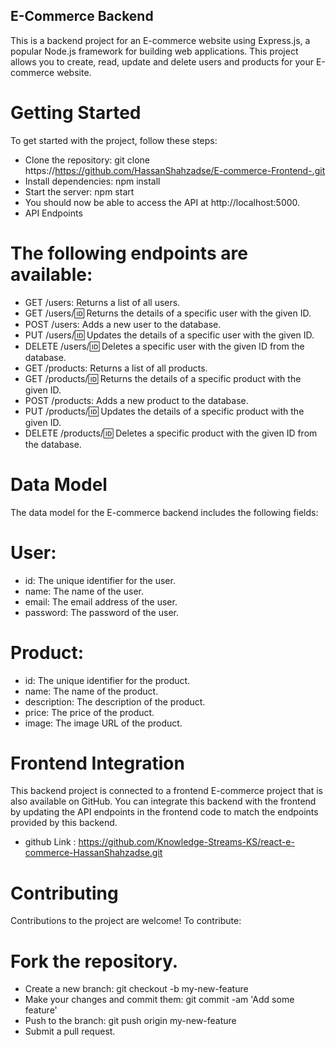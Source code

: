 ## E-Commerce Backend
This is a backend project for an E-commerce website using Express.js, a popular Node.js framework for building web applications. This project allows you to create, read, update and delete users and products for your E-commerce website.

# Getting Started
To get started with the project, follow these steps:

- Clone the repository: git clone https://https://github.com/HassanShahzadse/E-commerce-Frontend-.git
- Install dependencies: npm install
- Start the server: npm start
- You should now be able to access the API at http://localhost:5000.
- API Endpoints
# The following endpoints are available:

- GET /users: Returns a list of all users.
- GET /users/:id: Returns the details of a specific user with the given ID.
- POST /users: Adds a new user to the database.
- PUT /users/:id: Updates the details of a specific user with the given ID.
- DELETE /users/:id: Deletes a specific user with the given ID from the database.
- GET /products: Returns a list of all products.
- GET /products/:id: Returns the details of a specific product with the given ID.
- POST /products: Adds a new product to the database.
- PUT /products/:id: Updates the details of a specific product with the given ID.
- DELETE /products/:id: Deletes a specific product with the given ID from the database.

# Data Model
The data model for the E-commerce backend includes the following fields:

# User:
- id: The unique identifier for the user.
- name: The name of the user.
- email: The email address of the user.
- password: The password of the user.
# Product:
- id: The unique identifier for the product.
- name: The name of the product.
- description: The description of the product.
- price: The price of the product.
- image: The image URL of the product.
# Frontend Integration
This backend project is connected to a frontend E-commerce project that is also available on GitHub. You can integrate this backend with the frontend by updating the API endpoints in the frontend code to match the endpoints provided by this backend.
- github Link : https://github.com/Knowledge-Streams-KS/react-e-commerce-HassanShahzadse.git

# Contributing
Contributions to the project are welcome! To contribute:

# Fork the repository.
- Create a new branch: git checkout -b my-new-feature
- Make your changes and commit them: git commit -am 'Add some feature'
- Push to the branch: git push origin my-new-feature
- Submit a pull request.
